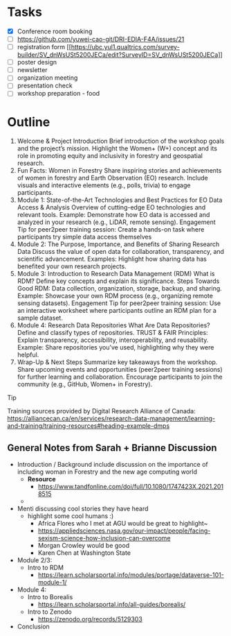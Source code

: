 # Tasks
- [x] Conference room booking
- [ ] https://github.com/yuwei-cao-git/DRI-EDIA-F4A/issues/21
- [ ] registration form [[https://ubc.yul1.qualtrics.com/survey-builder/SV_dnWsUSt5200JECa/edit?SurveyID=SV_dnWsUSt5200JECa]]
- [ ] poster design
- [ ] newsletter
- [ ] organization meeting
- [ ] presentation check
- [ ] workshop preparation - food

# Outline
1. Welcome & Project Introduction
Brief introduction of the workshop goals and the project’s mission.
Highlight the Women+ (W+) concept and its role in promoting equity and inclusivity in forestry and geospatial research.
2. Fun Facts: Women in Forestry
Share inspiring stories and achievements of women in forestry and Earth Observation (EO) research.
Include visuals and interactive elements (e.g., polls, trivia) to engage participants.
3. Module 1: State-of-the-Art Technologies and Best Practices for EO Data Access & Analysis
Overview of cutting-edge EO technologies and relevant tools.
Example: Demonstrate how EO data is accessed and analyzed in your research (e.g., LiDAR, remote sensing).
Engagement Tip for peer2peer training session: Create a hands-on task where participants try simple data access themselves
4. Module 2: The Purpose, Importance, and Benefits of Sharing Research Data
Discuss the value of open data for collaboration, transparency, and scientific advancement.
Examples: Highlight how sharing data has benefited your own research projects.
5. Module 3: Introduction to Research Data Management (RDM)
What is RDM? Define key concepts and explain its significance.
Steps Towards Good RDM: Data collection, organization, storage, backup, and sharing.
Example: Showcase your own RDM process (e.g., organizing remote sensing datasets).
Engagement Tip for peer2peer training session: Use an interactive worksheet where participants outline an RDM plan for a sample dataset.
6. Module 4: Research Data Repositories
What Are Data Repositories? Define and classify types of repositories.
TRUST & FAIR Principles: Explain transparency, accessibility, interoperability, and reusability.
Example: Share repositories you’ve used, highlighting why they were helpful.
7. Wrap-Up & Next Steps
Summarize key takeaways from the workshop.
Share upcoming events and opportunities (peer2peer training sessions) for further learning and collaboration.
Encourage participants to join the community (e.g., GitHub, Women+ in Forestry).


> [!TIP]
> Training sources provided by Digital Research Alliance of Canada: https://alliancecan.ca/en/services/research-data-management/learning-and-training/training-resources#heading-example-dmps


## General Notes from Sarah + Brianne Discussion
- Introduction  / Background include discussion on the importance of including woman in Forestry and the new age computing world 
	- **Resource**
		- https://www.tandfonline.com/doi/full/10.1080/1747423X.2021.2018515
	-
- Menti discussing cool stories they have heard 
	- highlight some cool humans :) 
		- Africa Flores who I met at AGU would be great to highlight~ 
		- https://appliedsciences.nasa.gov/our-impact/people/facing-sexism-science-how-inclusion-can-overcome
		- Morgan Crowley would be good 
		- Karen Chen at Washington State
- Module 2/3: 
	- Intro to RDM 
		- https://learn.scholarsportal.info/modules/portage/dataverse-101-module-1/
- Module 4: 
	- Intro to Borealis 
		- https://learn.scholarsportal.info/all-guides/borealis/
	- Intro to Zenodo 
		- https://zenodo.org/records/5129303
- Conclusion 